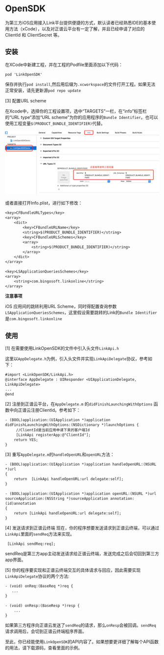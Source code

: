 

# OpenSDK

为第三方iOS应用接入Link平台提供便捷的方式，默认读者已经熟悉IDE的基本使用方法（xCode），以及对正谱云平台有一定了解，并且已经申请了对应的 ClientId 和 ClientSecret 等。

## 安装

在XCode中新建工程，并在工程的Podfile里面添加以下代码：

```objc
pod 'LinkOpenSDK'
```

保存并执行`pod install`,然后用后缀为`.xcworkspace`的文件打开工程。如果无法正常安装，请先更新源`pod repo update`

[3] 配置URL scheme

在Xcode中，选择你的工程设置项，选中“TARGETS”一栏，在“info”标签栏的“URL type“添加“URL scheme”为你的应用程序的`Bundle Identifier`。也可以使用工程变量`$(PRODUCT_BUNDLE_IDENTIFIER)`代替。

![](assets/ios_urlscheme.png)

或者直接打开Info.plist，进行如下修改：

```
<key>CFBundleURLTypes</key>
<array>
    <dict>
        <key>CFBundleURLName</key>
        <string>$(PRODUCT_BUNDLE_IDENTIFIER)</string>
        <key>CFBundleURLSchemes</key>
        <array>
            <string>$(PRODUCT_BUNDLE_IDENTIFIER)</string>
        </array>
    </dict>
</array>

<key>LSApplicationQueriesSchemes</key>
<array>
    <string>com.bingosoft.linkonline</string>
</array>
```
**注意事项**

iOS 应用间的跳转利用URL Scheme，同时得配置查询参数`LSApplicationQueriesSchemes`，这里假设需要跳转的Link的`Bundle Identifier`是`com.bingosoft.linkonline`


## 使用
[1] 在需要使用LinkOpenSDK的文件中引入头文件`LinkApi.h`

这里以`AppDelegate.h`为例，引入头文件并实现`LinkApiDelegate`协议，参考如下：

```objc
#import <LinkOpenSDK/LinkApi.h>
@interface AppDelegate : UIResponder <UIApplicationDelegate, LinkApiDelegate>
...
@end

```

[2] 注册到正谱云平台，在`AppDelegate.m` 的`didFinishLaunchingWithOptions` 函数中向正谱云注册ClientId。参考如下：

```objc
- (BOOL)application:(UIApplication *)application didFinishLaunchingWithOptions:(NSDictionary *)launchOptions {
	 //ClientId是当前应用申请下来的客户端Id
	 [LinkApi registerApp:@"ClientId"];
    return YES;
}
```

[3] 重写`AppDelegate.m`的`handleOpenURL`和`openURL`方法：

```objc
- (BOOL)application:(UIApplication *)application handleOpenURL:(NSURL *)url
{
    return  [LinkApi handleOpenURL:url delegate:self];
}

- (BOOL)application:(UIApplication *)application openURL:(NSURL *)url sourceApplication:(NSString *)sourceApplication annotation:(id)annotation
{
    return [LinkApi handleOpenURL:url delegate:self];
}
```

[4] 发送请求到正谱云终端
现在，你的程序想要发送请求到正谱云终端，可以通过`LinkApi`里面的`sendReq`方法来实现。

```objc
 [LinkApi sendReq:req];

```

sendReq是第三方app主动发送请求给正谱云终端，发送完成之后会切回到第三方app界面。

[5] 你的程序要实现和正谱云终端交互的具体请求与回应，因此需要实现`LinkApiDelegate`协议的两个方法:

```objc
- (void) onReq:(BaseReq *)req {
   ...
}

- (void) onResp:(BaseResp *)resp {
	...
}

```

如果第三方程序向正谱云发送了`sendReq`的请求，那么`onResp`会被回调。`sendReq`请求调用后，会切到正谱云终端程序界面。


至此，你已经能使用`LinkOpenSDK`的API内容了。如果想要更详细了解每个API函数的用法，请下载源码，查看里面的示例。

